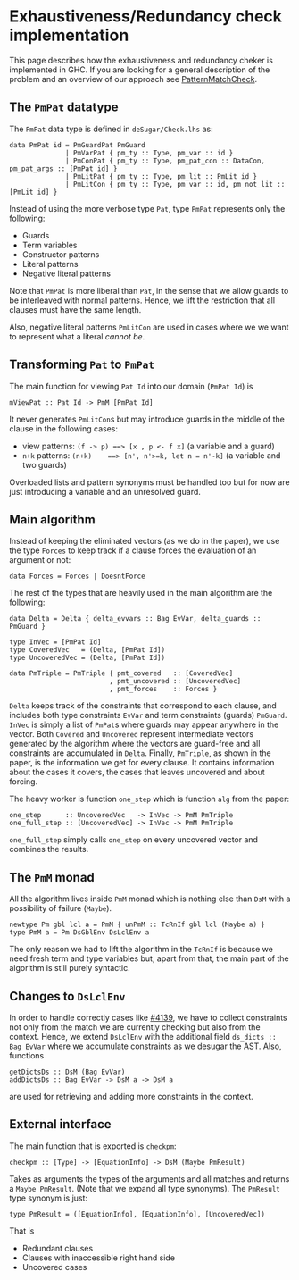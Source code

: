 # Exhaustiveness/Redundancy check implementation



This page describes how the exhaustiveness and redundancy cheker is implemented
in GHC. If you are looking for a general description of the problem and an overview
of our approach see [PatternMatchCheck](pattern-match-check).


## The `PmPat` datatype



The `PmPat` data type is defined in `deSugar/Check.lhs` as:


```wiki
data PmPat id = PmGuardPat PmGuard
              | PmVarPat { pm_ty :: Type, pm_var :: id }
              | PmConPat { pm_ty :: Type, pm_pat_con :: DataCon, pm_pat_args :: [PmPat id] }
              | PmLitPat { pm_ty :: Type, pm_lit :: PmLit id }
              | PmLitCon { pm_ty :: Type, pm_var :: id, pm_not_lit :: [PmLit id] }
```


Instead of using the more verbose type `Pat`, type `PmPat` represents only the
following:


- Guards
- Term variables
- Constructor patterns
- Literal patterns
- Negative literal patterns


Note that `PmPat` is more liberal than `Pat`, in the sense that we allow guards
to be interleaved with normal patterns. Hence, we lift the restriction that all
clauses must have the same length.



Also, negative literal patterns `PmLitCon` are used in cases where we we want to
represent what a literal *cannot be*.


## Transforming `Pat` to `PmPat`



The main function for viewing `Pat Id` into our domain (`PmPat Id`) is


```wiki
mViewPat :: Pat Id -> PmM [PmPat Id]
```


It never generates `PmLitCon`s but may introduce guards in the middle of the
clause in the following cases:


- view patterns:  `(f -> p) ==> [x , p <- f x]` (a variable and a guard)
- `n+k` patterns: `(n+k)    ==> [n', n'>=k, let n = n'-k]` (a variable and two guards)


Overloaded lists and pattern synonyms must be handled too but for now are just
introducing a variable and an unresolved guard.


## Main algorithm



Instead of keeping the eliminated vectors (as we do in the paper), we use the
type `Forces` to keep track if a clause forces the evaluation of an argument
or not:


```wiki
data Forces = Forces | DoesntForce
```


The rest of the types that are heavily used in the main algorithm are the following:


```wiki
data Delta = Delta { delta_evvars :: Bag EvVar, delta_guards :: PmGuard }
 
type InVec = [PmPat Id]
type CoveredVec   = (Delta, [PmPat Id])
type UncoveredVec = (Delta, [PmPat Id])

data PmTriple = PmTriple { pmt_covered   :: [CoveredVec]
                         , pmt_uncovered :: [UncoveredVec]
                         , pmt_forces    :: Forces }
```


`Delta` keeps track of the constraints that correspond to each clause, and includes
both type constraints `EvVar` and term constraints (guards) `PmGuard`.
`InVec` is simply a list of `PmPat`s where guards may appear anywhere in the
vector. Both `Covered` and `Uncovered` represent intermediate vectors generated
by the algorithm where the vectors are guard-free and all constraints are accumulated
in `Delta`.
Finally, `PmTriple`, as shown in the paper, is the information we get for every clause.
It contains information about the cases it covers, the cases that leaves uncovered and
about forcing.



The heavy worker is function `one_step` which is function `alg` from the paper:


```wiki
one_step      :: UncoveredVec   -> InVec -> PmM PmTriple
one_full_step :: [UncoveredVec] -> InVec -> PmM PmTriple
```


`one_full_step` simply calls `one_step` on every uncovered vector and combines
the results.


## The `PmM` monad



All the algorithm lives inside `PmM` monad which is nothing else than `DsM` with
a possibility of failure (`Maybe`).


```wiki
newtype Pm gbl lcl a = PmM { unPmM :: TcRnIf gbl lcl (Maybe a) }
type PmM a = Pm DsGblEnv DsLclEnv a
```


The only reason we had to lift the algorithm in the `TcRnIf` is because we need
fresh term and type variables but, apart from that, the main part of the algorithm
is still purely syntactic.


## Changes to `DsLclEnv`



In order to handle correctly cases like [\#4139](https://gitlab.staging.haskell.org/ghc/ghc/issues/4139), we have to collect constraints not
only from the match we are currently checking but also from the context. Hence, we
extend `DsLclEnv` with the additional field `ds_dicts :: Bag EvVar` where we accumulate
constraints as we desugar the AST. Also, functions


```wiki
getDictsDs :: DsM (Bag EvVar)
addDictsDs :: Bag EvVar -> DsM a -> DsM a
```


are used for retrieving and adding more constraints in the context.


## External interface



The main function that is exported is `checkpm`:


```wiki
checkpm :: [Type] -> [EquationInfo] -> DsM (Maybe PmResult)
```


Takes as arguments the types of the arguments and all matches and returns a
`Maybe PmResult`. (Note that we expand all type synonyms). The `PmResult` type
synonym is just:


```wiki
type PmResult = ([EquationInfo], [EquationInfo], [UncoveredVec])
```


That is


- Redundant clauses
- Clauses with inaccessible right hand side
- Uncovered cases

